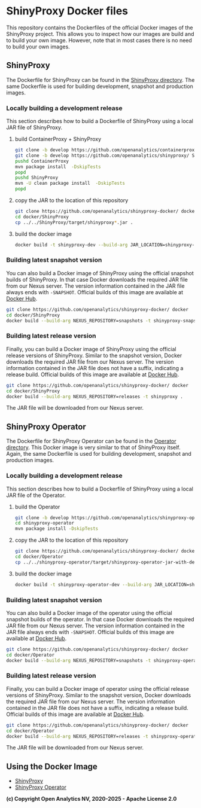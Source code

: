 # ShinyProxy Docker files

This repository contains the Dockerfiles of the official Docker images of the
ShinyProxy project. This allows you to inspect how our images are build and to
build your own image. However, note that in most cases there is no need to build
your own images. 

## ShinyProxy

The Dockerfile for ShinyProxy can be found in the
[ShinyProxy directory](ShinyProxy/Dockerfile). The same Dockerfile is used for building
development, snapshot and production images.

### Locally building a development release

This section describes how to build a Dockerfile of ShinyProxy using a local JAR
file of ShinyProxy.

1. build ContainerProxy + ShinyProxy

    ```bash
    git clone -b develop https://github.com/openanalytics/containerproxy/ ContainerProxy
    git clone -b develop https://github.com/openanalytics/shinyproxy/ ShinyProxy
    pushd ContainerProxy
    mvn package install  -DskipTests
    popd
    pushd ShinyProxy
    mvn -U clean package install  -DskipTests
    popd
    ```

2. copy the JAR to the location of this repository

    ```bash
    git clone https://github.com/openanalytics/shinyproxy-docker/ docker
    cd docker/ShinyProxy
    cp ../../ShinyProxy/target/shinyproxy*.jar .
    ```

3. build the docker image

    ```bash
    docker build -t shinyproxy-dev --build-arg JAR_LOCATION=shinyproxy-*.jar .
    ```

### Building latest snapshot version

You can also build a Docker image of ShinyProxy using the official snapshot
builds of ShinyProxy. In that case Docker downloads the required JAR file from
our Nexus server. The version information contained in the JAR file always ends
with `-SNAPSHOT`. Official builds of this image are available at 
[Docker Hub](https://hub.docker.com/r/openanalytics/shinyproxy-snapshot).

```bash
git clone https://github.com/openanalytics/shinyproxy-docker/ docker
cd docker/ShinyProxy
docker build --build-arg NEXUS_REPOSITORY=snapshots -t shinyproxy-snapshot .
```

### Building latest release version

Finally, you can build a Docker image of ShinyProxy using the official release
versions of ShinyProxy. Similar to the snapshot version, Docker downloads the
required JAR file from our Nexus server. The version information contained in
the JAR file does not have a suffix, indicating a release build. Official builds
of this image are available at 
[Docker Hub](https://hub.docker.com/r/openanalytics/shinyproxy).

```bash
git clone https://github.com/openanalytics/shinyproxy-docker/ docker
cd docker/ShinyProxy
docker build --build-arg NEXUS_REPOSITORY=releases -t shinyproxy .
```

The JAR file will be downloaded from our Nexus server.

## ShinyProxy Operator

The Dockerfile for ShinyProxy Operator can be found in the [Operator
directory](Operator/Dockerfile). This Docker image is very similar to that of
ShinyProxy itself. Again, the same Dockerfile is used for building development, snapshot
and production images. 

### Locally building a development release

This section describes how to build a Dockerfile of ShinyProxy using a local JAR
file of the Operator.

1. build the Operator

    ```bash
    git clone -b develop https://github.com/openanalytics/shinyproxy-operator/ shinyproxy-operator
    cd shinyproxy-operator
    mvn package install -DskipTests
    ```

2. copy the JAR to the location of this repository

    ```bash
    git clone https://github.com/openanalytics/shinyproxy-docker/ docker
    cd docker/Operator
    cp ../../shinyproxy-operator/target/shinyproxy-operator-jar-with-dependencies.jar .
    ```

3. build the docker image

    ```bash
    docker build -t shinyproxy-operator-dev --build-arg JAR_LOCATION=shinyproxy-operator-jar-with-dependencies.jar .
    ```

### Building latest snapshot version

You can also build a Docker image of the operator using the official snapshot
builds of the operator. In that case Docker downloads the required JAR file from
our Nexus server. The version information contained in the JAR file always ends
with `-SNAPSHOT`. Official builds of this image are available at 
[Docker Hub](https://hub.docker.com/r/openanalytics/shinyproxy-operator-snapshot).

```bash
git clone https://github.com/openanalytics/shinyproxy-docker/ docker
cd docker/Operator
docker build --build-arg NEXUS_REPOSITORY=snapshots -t shinyproxy-operator-snapshot .
```

### Building latest release version

Finally, you can build a Docker image of operator using the official release
versions of ShinyProxy. Similar to the snapshot version, Docker downloads the
required JAR file from our Nexus server. The version information contained in
the JAR file does not have a suffix, indicating a release build. Official builds
of this image are available at
[Docker Hub](https://hub.docker.com/r/openanalytics/shinyproxy-operator).

```bash
git clone https://github.com/openanalytics/shinyproxy-docker/ docker
cd docker/Operator
docker build --build-arg NEXUS_REPOSITORY=releases -t shinyproxy-operator .
```

The JAR file will be downloaded from our Nexus server.

## Using the Docker Image
 
- [ShinyProxy](https://github.com/openanalytics/shinyproxy-config-examples/tree/master/02-containerized-docker-engine)
- [ShinyProxy Operator](https://shinyproxy.io/documentation/shinyproxy-operator/features/)

**(c) Copyright Open Analytics NV, 2020-2025 - Apache License 2.0**
